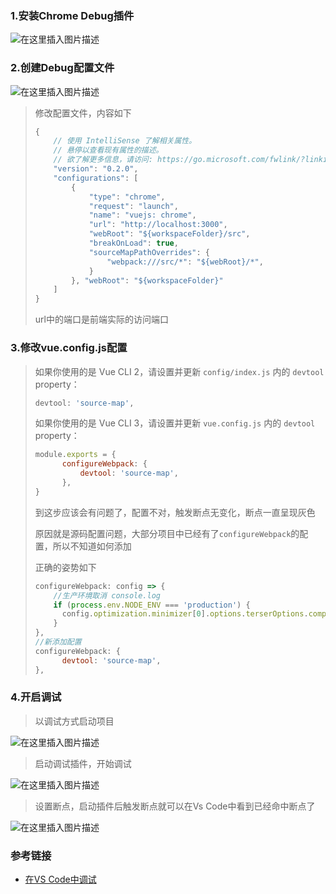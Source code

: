 ### 1.安装Chrome Debug插件

![在这里插入图片描述](https://img-blog.csdnimg.cn/5aeb66e4cef9419b922fdff4137ad3d1.png?x-oss-process=image/watermark,type_d3F5LXplbmhlaQ,shadow_50,text_Q1NETiBA5L2g5ru06aOO,size_20,color_FFFFFF,t_70,g_se,x_16)

### 2.创建Debug配置文件

![在这里插入图片描述](https://img-blog.csdnimg.cn/42d6a3ac89e548a19ef56d450b88810b.png?x-oss-process=image/watermark,type_d3F5LXplbmhlaQ,shadow_50,text_Q1NETiBA5L2g5ru06aOO,size_20,color_FFFFFF,t_70,g_se,x_16)

> 修改配置文件，内容如下
>
> ```js
> {
>     // 使用 IntelliSense 了解相关属性。 
>     // 悬停以查看现有属性的描述。
>     // 欲了解更多信息，请访问: https://go.microsoft.com/fwlink/?linkid=830387
>     "version": "0.2.0",
>     "configurations": [
>         {
>             "type": "chrome",
>             "request": "launch",
>             "name": "vuejs: chrome",
>             "url": "http://localhost:3000",
>             "webRoot": "${workspaceFolder}/src",
>             "breakOnLoad": true,
>             "sourceMapPathOverrides": {
>                 "webpack:///src/*": "${webRoot}/*",
>             }
>         }, "webRoot": "${workspaceFolder}"
>     ]
> }
> ```
>
> url中的端口是前端实际的访问端口

### 3.修改vue.config.js配置

> 如果你使用的是 Vue CLI 2，请设置并更新 `config/index.js` 内的 `devtool` property：
>
> ```js
> devtool: 'source-map',
> ```
>
> 如果你使用的是 Vue CLI 3，请设置并更新 `vue.config.js` 内的 `devtool` property：
>
> ```js
> module.exports = {
>       configureWebpack: {
>         	devtool: 'source-map',
>       },
> }
> ```
>
> 到这步应该会有问题了，配置不对，触发断点无变化，断点一直呈现灰色
>
> 原因就是源码配置问题，大部分项目中已经有了`configureWebpack`的配置，所以不知道如何添加
>
> 正确的姿势如下
>
> ```js
> configureWebpack: config => {
>     //生产环境取消 console.log
>     if (process.env.NODE_ENV === 'production') {
>    	config.optimization.minimizer[0].options.terserOptions.compress.drop_console = true
>     }
> },
> //新添加配置
> configureWebpack: {
>    	devtool: 'source-map',
> },
> ```

### 4.开启调试

> 以调试方式启动项目

![在这里插入图片描述](https://img-blog.csdnimg.cn/4f4303a6d65a4a0dbd9e537394dfacf5.png)

> 启动调试插件，开始调试

![在这里插入图片描述](https://img-blog.csdnimg.cn/a7e98c5b814b4332b95f4b50fb33294a.png?x-oss-process=image/watermark,type_d3F5LXplbmhlaQ,shadow_50,text_Q1NETiBA5L2g5ru06aOO,size_20,color_FFFFFF,t_70,g_se,x_16)

> 设置断点，启动插件后触发断点就可以在Vs Code中看到已经命中断点了

![在这里插入图片描述](https://img-blog.csdnimg.cn/4886b64279ff4316b76619a186de0025.png?x-oss-process=image/watermark,type_d3F5LXplbmhlaQ,shadow_50,text_Q1NETiBA5L2g5ru06aOO,size_20,color_FFFFFF,t_70,g_se,x_16)

### 参考链接

- [在VS Code中调试](https://v3.cn.vuejs.org/cookbook/debugging-in-vscode.html#%E5%85%88%E5%86%B3%E6%9D%A1%E4%BB%B6)